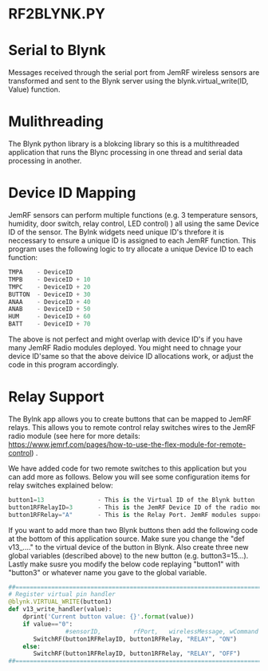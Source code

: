 # RF2BLYNK.PY
 Serial to Blynk 
 ===============
 Messages received through the serial port from JemRF wireless sensors are transformed
 and sent to the Blynk server using the blynk.virtual_write(ID, Value) function.
 
 Mulithreading
 =============
 The Blynk python library is a blokcing library so this is a multithreaded application
 that runs the Blync processing in one thread and serial data processing in another.
 
 Device ID Mapping
 ==================
 JemRF sensors can perform multiple functions (e.g. 3 temperature sensors, humidity, door switch, relay control, LED control)
 ) all using the same Device ID of the sensor. The Bylnk widgets need unique ID's threfore it is neccessary to
 ensure a unique ID is assigned to each JemRF function. This program uses the following logic to try allocate a
 unique Device ID to each function:
 
 ```python
 TMPA    - DeviceID
 TMPB    - DeviceID + 10
 TMPC    - DeviceID + 20
 BUTTON  - DeviceID + 30
 ANAA    - DeviceID + 40
 ANAB    - DeviceID + 50
 HUM     - DeviceID + 60
 BATT    - DeviceID + 70
 ```
 
 The above is not perfect and might overlap with device ID's if you have many JemRF Radio modules deployed. 
 You might need to chnage your device ID'same  so that the above deivice ID allocations work, or adjust 
 the code in this program accordingly. 
 
 Relay Support
 ==============
 The Bylnk app allows you to create buttons that can be mapped to JemRF relays. This allows you to 
 remote control relay switches wires to the JemRF radio module (see here for more details:
 https://www.jemrf.com/pages/how-to-use-the-flex-module-for-remote-control) . 
 
 We have added code for two remote switches to this application but you can add more as follows. 
 Below you will see some configuration items for relay switches explained below:
 
 ```python
 button1=13               - This is the Virtual ID of the Blynk button
 button1RFRelayID=3       - This is the JemRF Device ID of the radio module
 button1RFRelay="A"       - This is the Relay Port. JemRF modules support two relays per device (RELAYA and RELAYB)
 ```
 
 If you want to add more than two Blynk buttons then add the following code at the bottom of this application source. 
 Make sure you change the "def v13_...." to the virtual device of the button in Blynk. Also create three new global variables
 (described above) to the new button (e.g. button3=15...). Lastly make susre you modify the below code replaying "button1"
 with "button3" or whatever name you gave to the global variable. 
 
 ```python
 ##=======================================================================
 # Register virtual pin handler
 @blynk.VIRTUAL_WRITE(button1)
 def v13_write_handler(value):
	 dprint('Current button value: {}'.format(value))
	 if value=="0":
                 #sensorID,         rfPort,   wirelessMessage, wCommand
	 	SwitchRF(button1RFRelayID, button1RFRelay, "RELAY", "ON")
	 else:
	 	SwitchRF(button1RFRelayID, button1RFRelay, "RELAY", "OFF")
 ##=======================================================================
 ```
